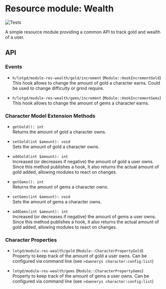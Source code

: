 # Resource module: Wealth
![Tests](https://github.com/lotgd/module-res-wealth/workflows/Tests/badge.svg)

A simple resource module providing a common API to track gold and wealth of a user.

## API
### Events
- `h/lotgd/module-res-wealth/gold/increment` (`Module::HookIncrementGold`)\
  This hook allows to change the amount of gold a character earns. Could be used to change 
  difficulty or grind require.

- `h/lotgd/module-res-wealth/gems/increment` (`Module::HookIncrementGems`)\
  This hook allows to change the amount of gems a character earns.

### Character Model Extension Methods
- `getGold(): int`\
  Returns the amount of gold a character owns.

- `setGold(int $amount): void`\
  Sets the amount of gold a character owns.

- `addGold(int $amount): int`\
  Increased (or decreases if negative) the amount of gold a user owns. Since this method publishes
  a hook, it also returns the actual amount of gold added, allowing modules to react on changes.

- `getGems(): int`\
  Returns the amount of gems a character owns.

- `setGems(int $amount): void`\
  Sets the amount of gems a character owns.

- `addGems(int $amount): int`\
  Increased (or decreases if negative) the amount of gems a user owns. Since this method publishes
  a hook, it also returns the actual amount of gold added, allowing modules to react on changes.

### Character Properties
- `lotgd/module-res-wealth/gold` (`Module::CharacterPropertyGold`)
  Property to keep track of the amount of gold a user owns.
  Can be configured via command line (see `>daenerys character:config:list`)

- `lotgd/module-res-wealth/gems` (`Module::CharacterPropertyGems`)
  Property to keep track of the amount of gems a user owns.
  Can be configured via command line (see `>daenerys character:config:list`)